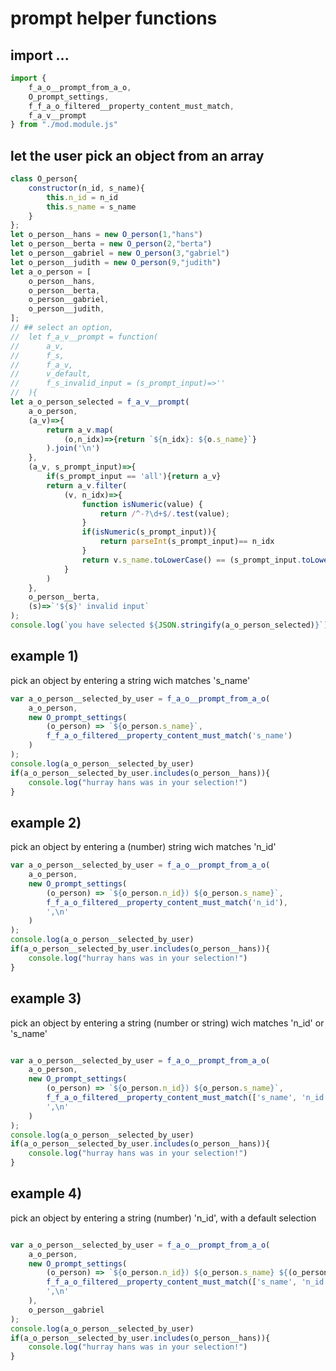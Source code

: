 <!-- {"s_msg":"this file was automatically generated","s_by":"f_generate_markdown.module.js","s_ts_created":"Wed Nov 22 2023 12:37:10 GMT+0100 (Central European Standard Time)","n_ts_created":1700653030750} -->
# prompt helper functions
## import ...
```javascript
import {
    f_a_o__prompt_from_a_o,
    O_prompt_settings, 
    f_f_a_o_filtered__property_content_must_match,
    f_a_v__prompt
} from "./mod.module.js"
```
## let the user pick an object from an array
```javascript
class O_person{
    constructor(n_id, s_name){
        this.n_id = n_id
        this.s_name = s_name
    }
};
let o_person__hans = new O_person(1,"hans")
let o_person__berta = new O_person(2,"berta")
let o_person__gabriel = new O_person(3,"gabriel")
let o_person__judith = new O_person(9,"judith")
let a_o_person = [
    o_person__hans,
    o_person__berta,
    o_person__gabriel,
    o_person__judith,
];
// ## select an option, 
//  let f_a_v__prompt = function(
//      a_v,
//      f_s,
//      f_a_v, 
//      v_default, 
//      f_s_invalid_input = (s_prompt_input)=>''
//  ){ 
let a_o_person_selected = f_a_v__prompt(
    a_o_person,
    (a_v)=>{
        return a_v.map(
            (o,n_idx)=>{return `${n_idx}: ${o.s_name}`}
        ).join('\n')
    },
    (a_v, s_prompt_input)=>{
        if(s_prompt_input == 'all'){return a_v}
        return a_v.filter(
            (v, n_idx)=>{
                function isNumeric(value) {
                    return /^-?\d+$/.test(value);
                }
                if(isNumeric(s_prompt_input)){
                    return parseInt(s_prompt_input)== n_idx
                }
                return v.s_name.toLowerCase() == (s_prompt_input.toLowerCase())
            }
        )
    }, 
    o_person__berta,
    (s)=>`'${s}' invalid input`
);
console.log(`you have selected ${JSON.stringify(a_o_person_selected)}`)

```
## example 1)
pick an object by entering a string wich matches 's_name'
```javascript
var a_o_person__selected_by_user = f_a_o__prompt_from_a_o(
    a_o_person, 
    new O_prompt_settings(
        (o_person) => `${o_person.s_name}`,
        f_f_a_o_filtered__property_content_must_match('s_name')
    )
);
console.log(a_o_person__selected_by_user)
if(a_o_person__selected_by_user.includes(o_person__hans)){
    console.log("hurray hans was in your selection!")
}

```
## example 2)
pick an object by entering a (number) string wich matches 'n_id'
```javascript
var a_o_person__selected_by_user = f_a_o__prompt_from_a_o(
    a_o_person, 
    new O_prompt_settings(
        (o_person) => `${o_person.n_id}) ${o_person.s_name}`,
        f_f_a_o_filtered__property_content_must_match('n_id'), 
        ',\n'
    )
);
console.log(a_o_person__selected_by_user)
if(a_o_person__selected_by_user.includes(o_person__hans)){
    console.log("hurray hans was in your selection!")
}

```
## example 3)
pick an object by entering a string (number or string) wich matches 'n_id' or 's_name'
```javascript

var a_o_person__selected_by_user = f_a_o__prompt_from_a_o(
    a_o_person, 
    new O_prompt_settings(
        (o_person) => `${o_person.n_id}) ${o_person.s_name}`,
        f_f_a_o_filtered__property_content_must_match(['s_name', 'n_id']), 
        ',\n'
    )
);
console.log(a_o_person__selected_by_user)
if(a_o_person__selected_by_user.includes(o_person__hans)){
    console.log("hurray hans was in your selection!")
}

```
## example 4)
pick an object by entering a string (number) 'n_id', with a default selection
```javascript

var a_o_person__selected_by_user = f_a_o__prompt_from_a_o(
    a_o_person, 
    new O_prompt_settings(
        (o_person) => `${o_person.n_id}) ${o_person.s_name} ${(o_person == o_person__gabriel) ?'(default)': ''}`,
        f_f_a_o_filtered__property_content_must_match(['s_name', 'n_id']), 
        ',\n'
    ), 
    o_person__gabriel
);
console.log(a_o_person__selected_by_user)
if(a_o_person__selected_by_user.includes(o_person__hans)){
    console.log("hurray hans was in your selection!")
}


```